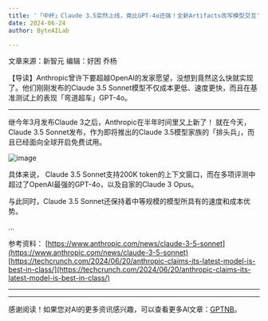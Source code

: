 ```yaml
---
title: '「中杯」Claude 3.5突然上线，竟比GPT-4o还强！全新Artifacts改写模型交互'
date: 2024-06-24
author: ByteAILab

---
```


文章来源：新智元
编辑：好困 乔杨

【导读】Anthropic曾许下要超越OpenAI的发家愿望，没想到竟然这么快就实现了。他们刚刚发布的Claude 3.5 Sonnet模型不仅成本更低、速度更快，而且在基准测试上的表现「弯道超车」GPT-4o。

---


继今年3月发布Claude 3之后，Anthropic在半年时间里又上新了！
就在今天，Claude 3.5 Sonnet发布，作为即将推出的Claude 3.5模型家族的「排头兵」，而且已经面向全球开启免费试用。

![image](http://www.jesonc.com/Fp8pHaTAGVjSXQ-IYKd8rtv29rPG)

具体来说， Claude 3.5 Sonnet支持200K token的上下文窗口，而在多项评测中超过了OpenAI最强的GPT-4o，以及自家的Claude 3 Opus。

与此同时，Claude 3.5 Sonnet还保持着中等规模的模型所具有的速度和成本优势。

...

参考资料：
[https://www.anthropic.com/news/claude-3-5-sonnet](https://www.anthropic.com/news/claude-3-5-sonnet)
[https://techcrunch.com/2024/06/20/anthropic-claims-its-latest-model-is-best-in-class/](https://techcrunch.com/2024/06/20/anthropic-claims-its-latest-model-is-best-in-class/)

---
---
感谢阅读！如果您对AI的更多资讯感兴趣，可以查看更多AI文章：[GPTNB](https://gptnb.com)。